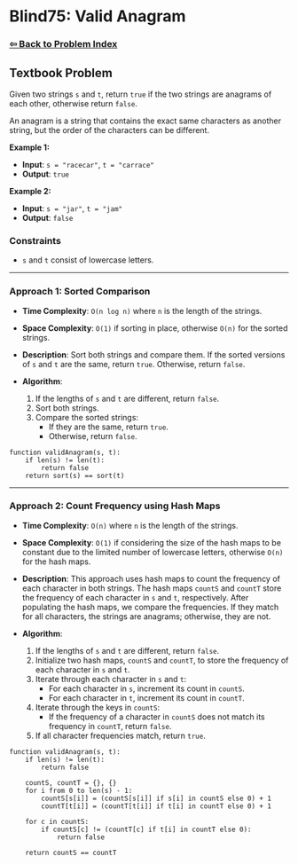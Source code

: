 # Blind75: Valid Anagram

### [⇦ Back to Problem Index](../../index.md)

## Textbook Problem

Given two strings `s` and `t`, return `true` if the two strings are anagrams of each other, otherwise return `false`.

An anagram is a string that contains the exact same characters as another string, but the order of the characters can be different.

**Example 1:**

-   **Input**: `s = "racecar"`, `t = "carrace"`
-   **Output**: `true`

**Example 2:**

-   **Input**: `s = "jar"`, `t = "jam"`
-   **Output**: `false`

### Constraints

-   `s` and `t` consist of lowercase letters.

---

### Approach 1: Sorted Comparison

-   **Time Complexity**: `O(n log n)` where `n` is the length of the strings.
-   **Space Complexity**: `O(1)` if sorting in place, otherwise `O(n)` for the sorted strings.
-   **Description**: Sort both strings and compare them. If the sorted versions of `s` and `t` are the same, return `true`. Otherwise, return `false`.
-   **Algorithm**:

    1. If the lengths of `s` and `t` are different, return `false`.
    2. Sort both strings.
    3. Compare the sorted strings:
        - If they are the same, return `true`.
        - Otherwise, return `false`.

```pseudo
function validAnagram(s, t):
    if len(s) != len(t):
        return false
    return sort(s) == sort(t)
```

---

### Approach 2: Count Frequency using Hash Maps

-   **Time Complexity**: `O(n)` where `n` is the length of the strings.
-   **Space Complexity**: `O(1)` if considering the size of the hash maps to be constant due to the limited number of lowercase letters, otherwise `O(n)` for the hash maps.
-   **Description**: This approach uses hash maps to count the frequency of each character in both strings. The hash maps `countS` and `countT` store the frequency of each character in `s` and `t`, respectively. After populating the hash maps, we compare the frequencies. If they match for all characters, the strings are anagrams; otherwise, they are not.
-   **Algorithm**:

    1. If the lengths of `s` and `t` are different, return `false`.
    2. Initialize two hash maps, `countS` and `countT`, to store the frequency of each character in `s` and `t`.
    3. Iterate through each character in `s` and `t`:
        - For each character in `s`, increment its count in `countS`.
        - For each character in `t`, increment its count in `countT`.
    4. Iterate through the keys in `countS`:
        - If the frequency of a character in `countS` does not match its frequency in `countT`, return `false`.
    5. If all character frequencies match, return `true`.

```pseudo
function validAnagram(s, t):
    if len(s) != len(t):
        return false

    countS, countT = {}, {}
    for i from 0 to len(s) - 1:
        countS[s[i]] = (countS[s[i]] if s[i] in countS else 0) + 1
        countT[t[i]] = (countT[t[i]] if t[i] in countT else 0) + 1

    for c in countS:
        if countS[c] != (countT[c] if t[i] in countT else 0):
            return false

    return countS == countT
```
